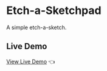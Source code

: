
# Etch-a-Sketchpad

A simple etch-a-sketch.

## Live Demo

[View Live Demo](https://wkeebs.github.io/etch-a-sketchpad/) 👈